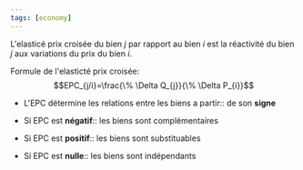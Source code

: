 ```yaml
---
tags: [economy] 
---
```


L'elasticé prix croisée du bien $j$ par rapport au bien $i$ est la réactivité du bien $j$ aux variations du prix du bien $i$.

Formule de l'elasticté prix croisée:
$$EPC_{j/i}=\frac{\% \Delta Q_{j}}{\% \Delta P_{i}}$$

- L'EPC détermine les relations entre les biens a partir:: de son **signe**
<!--SR:!2023-04-23,46,270-->
- Si EPC est **négatif**:: les biens sont complémentaires
<!--SR:!2023-03-13,2,210-->
- Si EPC est **positif**:: les biens sont substituables
<!--SR:!2023-03-13,2,210-->
- Si EPC est **nulle**:: les biens sont indépendants
<!--SR:!2023-03-23,2,190-->